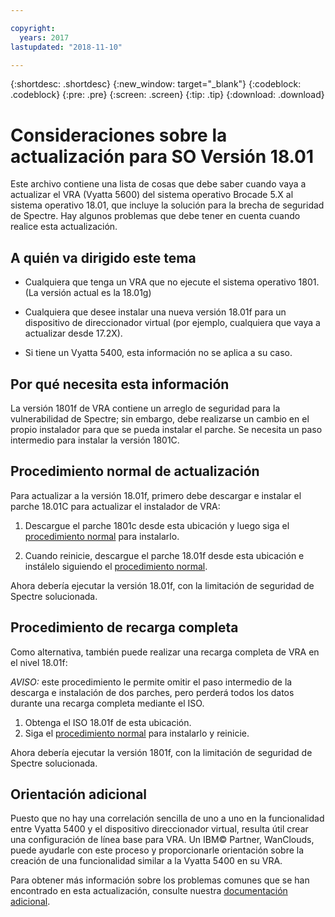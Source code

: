 ```yaml
---

copyright:
  years: 2017
lastupdated: "2018-11-10"

---
```


{:shortdesc: .shortdesc}
{:new_window: target="_blank"}
{:codeblock: .codeblock}
{:pre: .pre}
{:screen: .screen}
{:tip: .tip}
{:download: .download}

# Consideraciones sobre la actualización para SO Versión 18.01

Este archivo contiene una lista de cosas que debe saber cuando vaya a actualizar el VRA (Vyatta 5600) del sistema operativo Brocade 5.X al sistema operativo 18.01, que incluye la solución para la brecha de seguridad de Spectre. Hay algunos problemas que debe tener en cuenta cuando realice esta actualización.

## A quién va dirigido este tema

* Cualquiera que tenga un VRA que no ejecute el sistema operativo 1801. (La versión actual es la 18.01g)

* Cualquiera que desee instalar una nueva versión 18.01f para un dispositivo de direccionador virtual (por ejemplo, cualquiera que vaya a actualizar desde 17.2X).

* Si tiene un Vyatta 5400, esta información no se aplica a su caso.

## Por qué necesita esta información

La versión 1801f de VRA contiene un arreglo de seguridad para la vulnerabilidad de Spectre; sin embargo, debe realizarse un cambio en el propio instalador para que se pueda instalar el parche. Se necesita un paso intermedio para instalar la versión 1801C.

## Procedimiento normal de actualización
Para actualizar a la versión 18.01f, primero debe descargar e instalar el parche 18.01C para actualizar el instalador de VRA:

1. Descargue el parche 1801c desde esta ubicación y luego siga el [procedimiento normal](/docs/infrastructure/virtual-router-appliance?topic=virtual-router-appliance-upgrading-the-os) para instalarlo.

2. Cuando reinicie, descargue el parche 18.01f desde esta ubicación e instálelo siguiendo el [procedimiento normal](/docs/infrastructure/virtual-router-appliance?topic=virtual-router-appliance-upgrading-the-os).

Ahora debería ejecutar la versión 18.01f, con la limitación de seguridad de Spectre solucionada.

## Procedimiento de recarga completa
Como alternativa, también puede realizar una recarga completa de VRA en el nivel 18.01f:

*AVISO:* este procedimiento le permite omitir el paso intermedio de la descarga e instalación de dos parches, pero perderá todos los datos durante una recarga completa mediante el ISO.

1. Obtenga el ISO 18.01f de esta ubicación.
2. Siga el [procedimiento normal](/docs/infrastructure/virtual-router-appliance?topic=virtual-router-appliance-upgrading-the-os) para instalarlo y reinicie.

Ahora debería ejecutar la versión 1801f, con la limitación de seguridad de Spectre solucionada.

## Orientación adicional

Puesto que no hay una correlación sencilla de uno a uno en la funcionalidad entre Vyatta 5400 y el dispositivo direccionador virtual, resulta útil crear una configuración de línea base para VRA. Un IBM© Partner, WanClouds, puede ayudarle con este proceso y proporcionarle orientación sobre la creación de una funcionalidad similar a la Vyatta 5400 en su VRA.

Para obtener más información sobre los problemas comunes que se han encontrado en esta actualización, consulte nuestra [documentación adicional](/docs/infrastructure/virtual-router-appliance?topic=virtual-router-appliance-vyatta-5400-common-migration-issues).
